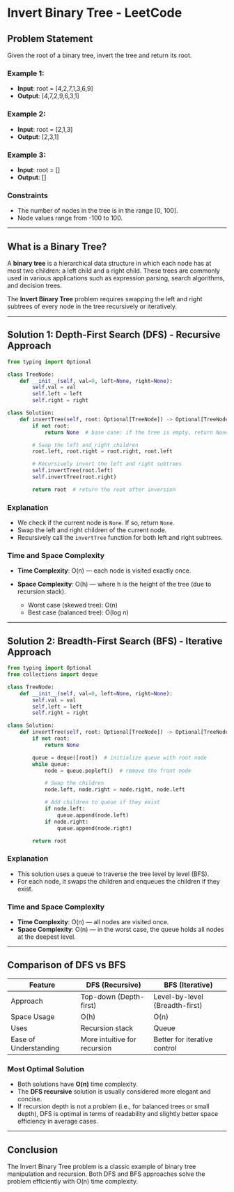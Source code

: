# Invert Binary Tree - LeetCode

## Problem Statement

Given the root of a binary tree, invert the tree and return its root.

### Example 1:

* **Input**: root = \[4,2,7,1,3,6,9]
* **Output**: \[4,7,2,9,6,3,1]

### Example 2:

* **Input**: root = \[2,1,3]
* **Output**: \[2,3,1]

### Example 3:

* **Input**: root = \[]
* **Output**: \[]

### Constraints

* The number of nodes in the tree is in the range \[0, 100].
* Node values range from -100 to 100.

---

## What is a Binary Tree?

A **binary tree** is a hierarchical data structure in which each node has at most two children: a left child and a right child. These trees are commonly used in various applications such as expression parsing, search algorithms, and decision trees.

The **Invert Binary Tree** problem requires swapping the left and right subtrees of every node in the tree recursively or iteratively.

---

## Solution 1: Depth-First Search (DFS) - Recursive Approach

```python
from typing import Optional

class TreeNode:
    def __init__(self, val=0, left=None, right=None):
        self.val = val
        self.left = left
        self.right = right

class Solution:
    def invertTree(self, root: Optional[TreeNode]) -> Optional[TreeNode]:
        if not root:
            return None  # base case: if the tree is empty, return None

        # Swap the left and right children
        root.left, root.right = root.right, root.left

        # Recursively invert the left and right subtrees
        self.invertTree(root.left)
        self.invertTree(root.right)

        return root  # return the root after inversion
```

### Explanation

* We check if the current node is `None`. If so, return `None`.
* Swap the left and right children of the current node.
* Recursively call the `invertTree` function for both left and right subtrees.

### Time and Space Complexity

* **Time Complexity**: O(n) — each node is visited exactly once.
* **Space Complexity**: O(h) — where h is the height of the tree (due to recursion stack).

  * Worst case (skewed tree): O(n)
  * Best case (balanced tree): O(log n)

---

## Solution 2: Breadth-First Search (BFS) - Iterative Approach

```python
from typing import Optional
from collections import deque

class TreeNode:
    def __init__(self, val=0, left=None, right=None):
        self.val = val
        self.left = left
        self.right = right

class Solution:
    def invertTree(self, root: Optional[TreeNode]) -> Optional[TreeNode]:
        if not root:
            return None

        queue = deque([root])  # initialize queue with root node
        while queue:
            node = queue.popleft()  # remove the front node

            # Swap the children
            node.left, node.right = node.right, node.left

            # Add children to queue if they exist
            if node.left:
                queue.append(node.left)
            if node.right:
                queue.append(node.right)

        return root
```

### Explanation

* This solution uses a queue to traverse the tree level by level (BFS).
* For each node, it swaps the children and enqueues the children if they exist.

### Time and Space Complexity

* **Time Complexity**: O(n) — all nodes are visited once.
* **Space Complexity**: O(n) — in the worst case, the queue holds all nodes at the deepest level.

---

## Comparison of DFS vs BFS

| Feature               | DFS (Recursive)              | BFS (Iterative)                |
| --------------------- | ---------------------------- | ------------------------------ |
| Approach              | Top-down (Depth-first)       | Level-by-level (Breadth-first) |
| Space Usage           | O(h)                         | O(n)                           |
| Uses                  | Recursion stack              | Queue                          |
| Ease of Understanding | More intuitive for recursion | Better for iterative control   |

### Most Optimal Solution

* Both solutions have **O(n)** time complexity.
* The **DFS recursive** solution is usually considered more elegant and concise.
* If recursion depth is not a problem (i.e., for balanced trees or small depth), DFS is optimal in terms of readability and slightly better space efficiency in average cases.

---

## Conclusion

The Invert Binary Tree problem is a classic example of binary tree manipulation and recursion. Both DFS and BFS approaches solve the problem efficiently with O(n) time complexity.
